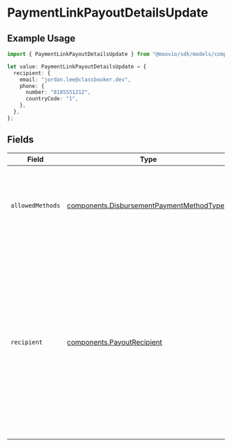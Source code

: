 # PaymentLinkPayoutDetailsUpdate

## Example Usage

```typescript
import { PaymentLinkPayoutDetailsUpdate } from "@moovio/sdk/models/components";

let value: PaymentLinkPayoutDetailsUpdate = {
  recipient: {
    email: "jordan.lee@classbooker.dev",
    phone: {
      number: "8185551212",
      countryCode: "1",
    },
  },
};
```

## Fields

| Field                                                                                                                                                                                                   | Type                                                                                                                                                                                                    | Required                                                                                                                                                                                                | Description                                                                                                                                                                                             |
| ------------------------------------------------------------------------------------------------------------------------------------------------------------------------------------------------------- | ------------------------------------------------------------------------------------------------------------------------------------------------------------------------------------------------------- | ------------------------------------------------------------------------------------------------------------------------------------------------------------------------------------------------------- | ------------------------------------------------------------------------------------------------------------------------------------------------------------------------------------------------------- |
| `allowedMethods`                                                                                                                                                                                        | [components.DisbursementPaymentMethodType](../../models/components/disbursementpaymentmethodtype.md)[]                                                                                                  | :heavy_minus_sign:                                                                                                                                                                                      | A list of payment methods that should be supported for this payment link.                                                                                                                               |
| `recipient`                                                                                                                                                                                             | [components.PayoutRecipient](../../models/components/payoutrecipient.md)                                                                                                                                | :heavy_minus_sign:                                                                                                                                                                                      | Specify the intended recipient of the payout.<br/>Either `email` or `phone` must be specified, but not both.<br/><br/>This information will be used to authenticate the end user when they follow the payment link. |